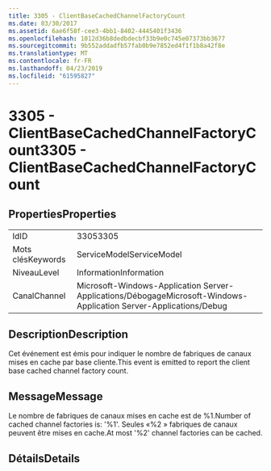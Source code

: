 ```yaml
---
title: 3305 - ClientBaseCachedChannelFactoryCount
ms.date: 03/30/2017
ms.assetid: 6ae6f58f-cee3-4bb1-8402-4445401f3436
ms.openlocfilehash: 1012d36b8dedbdecbf33b9e0c745e07373bb3677
ms.sourcegitcommit: 9b552addadfb57fab0b9e7852ed4f1f1b8a42f8e
ms.translationtype: MT
ms.contentlocale: fr-FR
ms.lasthandoff: 04/23/2019
ms.locfileid: "61595827"
---
```

# <a name="3305---clientbasecachedchannelfactorycount"></a><span data-ttu-id="97536-102">3305 - ClientBaseCachedChannelFactoryCount</span><span class="sxs-lookup"><span data-stu-id="97536-102">3305 - ClientBaseCachedChannelFactoryCount</span></span>
## <a name="properties"></a><span data-ttu-id="97536-103">Properties</span><span class="sxs-lookup"><span data-stu-id="97536-103">Properties</span></span>  
  
|||  
|-|-|  
|<span data-ttu-id="97536-104">Id</span><span class="sxs-lookup"><span data-stu-id="97536-104">ID</span></span>|<span data-ttu-id="97536-105">3305</span><span class="sxs-lookup"><span data-stu-id="97536-105">3305</span></span>|  
|<span data-ttu-id="97536-106">Mots clés</span><span class="sxs-lookup"><span data-stu-id="97536-106">Keywords</span></span>|<span data-ttu-id="97536-107">ServiceModel</span><span class="sxs-lookup"><span data-stu-id="97536-107">ServiceModel</span></span>|  
|<span data-ttu-id="97536-108">Niveau</span><span class="sxs-lookup"><span data-stu-id="97536-108">Level</span></span>|<span data-ttu-id="97536-109">Information</span><span class="sxs-lookup"><span data-stu-id="97536-109">Information</span></span>|  
|<span data-ttu-id="97536-110">Canal</span><span class="sxs-lookup"><span data-stu-id="97536-110">Channel</span></span>|<span data-ttu-id="97536-111">Microsoft-Windows-Application Server-Applications/Débogage</span><span class="sxs-lookup"><span data-stu-id="97536-111">Microsoft-Windows-Application Server-Applications/Debug</span></span>|  
  
## <a name="description"></a><span data-ttu-id="97536-112">Description</span><span class="sxs-lookup"><span data-stu-id="97536-112">Description</span></span>  
 <span data-ttu-id="97536-113">Cet événement est émis pour indiquer le nombre de fabriques de canaux mises en cache par base cliente.</span><span class="sxs-lookup"><span data-stu-id="97536-113">This event is emitted to report the client base cached channel factory count.</span></span>  
  
## <a name="message"></a><span data-ttu-id="97536-114">Message</span><span class="sxs-lookup"><span data-stu-id="97536-114">Message</span></span>  
 <span data-ttu-id="97536-115">Le nombre de fabriques de canaux mises en cache est de %1.</span><span class="sxs-lookup"><span data-stu-id="97536-115">Number of cached channel factories is: '%1'.</span></span>  <span data-ttu-id="97536-116">Seules «%2 » fabriques de canaux peuvent être mises en cache.</span><span class="sxs-lookup"><span data-stu-id="97536-116">At most '%2' channel factories can be cached.</span></span>  
  
## <a name="details"></a><span data-ttu-id="97536-117">Détails</span><span class="sxs-lookup"><span data-stu-id="97536-117">Details</span></span>
